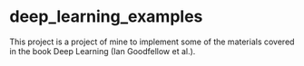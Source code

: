 # deep_learning_examples
This project is a project of mine to implement some of the materials covered in the book Deep Learning (Ian Goodfellow et al.).
